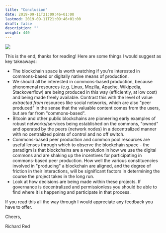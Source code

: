 ```yaml
---
title: "Conclusion"
date: 2019-09-11T21:09:46+01:00
lastmod: 2019-09-11T21:09:46+01:00
draft: false
description: ""
weight: 440
---
```


![](/conclusion.jpg)

This is the end, thanks for reading! Here are some things I would suggest as key takeaways:

- The blockchain space is worth watching if you're interested in commons-based or digitally native means of production. 
- We should all be interested in commons-based production, because phenomenal resources (e.g. Linux, Mozilla, Apache, Wikipedia, Stackoverflow) are being produced in this way (efficiently, at low cost) and being made freely available. Contrast this with the level of value _extracted from_ resources like social networks, which are also "peer produced" in the sense that the valuable content comes from the users, but are far from "commons-based".
- Bitcoin and other public blockchains are pioneering early examples of robust networks/services being established on the commons, "owned" and operated by the peers (network nodes) in a decentralized manner with no centralized points of control and no off switch. 
- Commons-based peer production and common pool resources are useful lenses through which to observe the blockchain space - the paradigm is that blockchains are a revolution in how we use the digital commons and are shaking up the incentives for participating in commons-based peer production. How well the various constituencies involved in "producing" a blockchain are aligned, and the degree of friction in their interactions, will be significant factors in determining the course the project takes in the long run.
- Look at how decisions are being made within these projects. If governance is decentralized and permissionless you should be able to find where it is happening and participate in that process.

If you read this all the way through I would appreciate any feedback you have to offer.

Cheers,

Richard Red